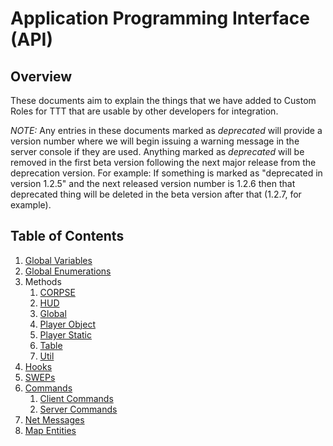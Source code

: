 # Application Programming Interface (API)
## Overview
These documents aim to explain the things that we have added to Custom Roles for TTT that are usable by other developers for integration.

*NOTE:* Any entries in these documents marked as *deprecated* will provide a version number where we will begin issuing a warning message in the server console if they are used. Anything marked as *deprecated* will be removed in the first beta version following the next major release from the deprecation version. For example: If something is marked as "deprecated in version 1.2.5" and the next released version number is 1.2.6 then that deprecated thing will be deleted in the beta version after that (1.2.7, for example).

## Table of Contents
1. [Global Variables](API/GLOBAL_VARIABLES.md)
1. [Global Enumerations](API/GLOBAL_ENUMERATIONS.md)
1. Methods
   1. [CORPSE](API/METHODS_CORPSE.md)
   1. [HUD](API/METHODS_HUD.md)
   1. [Global](API/METHODS_GLOBAL.md)
   1. [Player Object](API/METHODS_PLAYER_OBJECT.md)
   1. [Player Static](API/METHODS_PLAYER_STATIC.md)
   1. [Table](API/METHODS_TABLE.md)
   1. [Util](API/METHODS_UTIL.md)
1. [Hooks](API/HOOKS.md)
1. [SWEPs](API/SWEPS.md)
1. [Commands](API/COMMANDS.md)
   1. [Client Commands](API/COMMANDS.md#client-commands)
   1. [Server Commands](API/COMMANDS.md#server-commands)
1. [Net Messages](API/NET_MESSAGES.md)
1. [Map Entities](API/MAP_ENTITIES.md)